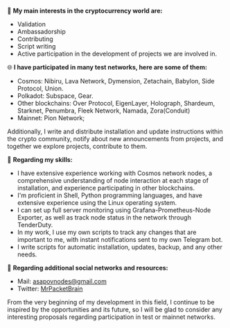 📌 **My main interests in the cryptocurrency world are:**
- Validation
- Ambassadorship
- Contributing
- Script writing
- Active participation in the development of projects we are involved in.

🌐 **I have participated in many test networks, here are some of them:**
- Cosmos: Nibiru, Lava Network, Dymension, Zetachain, Babylon, Side Protocol, Union.
- Polkadot: Subspace, Gear.
- Other blockchains: Over Protocol, EigenLayer, Holograph, Shardeum, Starknet, Penumbra, Fleek Network, Namada, Zora(Conduit)
- Mainnet: Pion Network;

Additionally, I write and distribute installation and update instructions within the crypto community, notify about new announcements from projects, and together we explore projects, contribute to them.

📌 **Regarding my skills:**
- I have extensive experience working with Cosmos network nodes, a comprehensive understanding of node interaction at each stage of installation, and experience participating in other blockchains.
- I'm proficient in Shell, Python programming languages, and have extensive experience using the Linux operating system.
- I can set up full server monitoring using Grafana-Prometheus-Node Exporter, as well as track node status in the network through TenderDuty.
- In my work, I use my own scripts to track any changes that are important to me, with instant notifications sent to my own Telegram bot.
- I write scripts for automatic installation, updates, backup, and any other needs.

📌 **Regarding additional social networks and resources:**
- Mail: asapovnodes@gmail.com
- Twitter: [MrPacketBrain](https://twitter.com/MrPacketBrain)

From the very beginning of my development in this field, I continue to be inspired by the opportunities and its future, so I will be glad to consider any interesting proposals regarding participation in test or mainnet networks.
